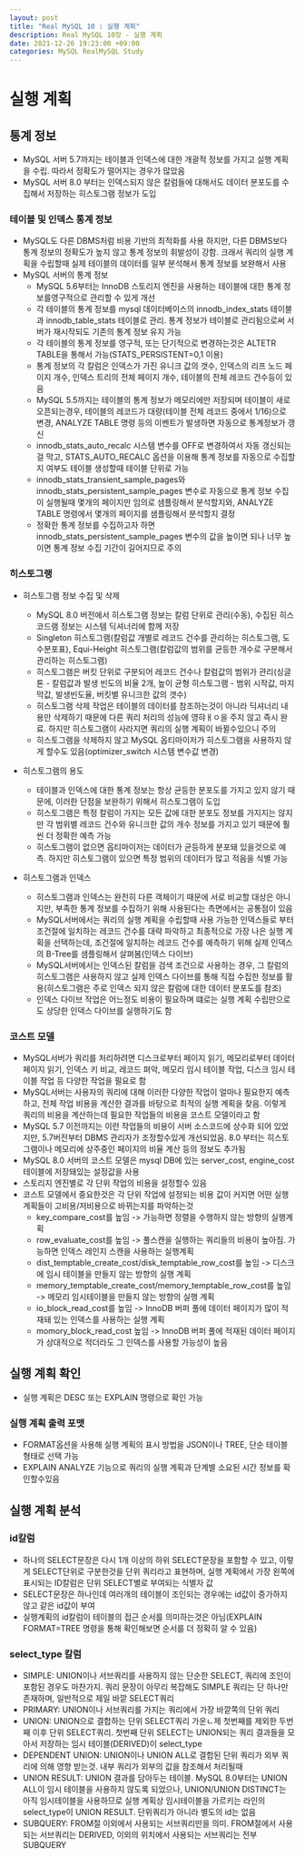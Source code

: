 ```yaml
---
layout: post
title: "Real MySQL 10 : 실행 계획"
description: Real MySQL 10장 - 실행 계획
date: 2021-12-26 19:23:00 +09:00
categories: MySQL RealMySQL Study
---
```


# 실행 계획

## 통계 정보
- MySQL 서버 5.7까지는 테이블과 인덱스에 대한 개괄적 정보를 가지고 실행 계획을 수립. 따라서 정확도가 떨어지는 경우가 많았음
- MySQL 서버 8.0 부터는 인덱스되지 않은 칼럼들에 대해서도 데이터 분포도를 수집해서 저장하는 히스토그램 정보가 도입

### 테이블 및 인덱스 통계 정보
- MySQL도 다른 DBMS처럼 비용 기반의 최적화를 사용 하지만, 다른 DBMS보다 통계 정보의 정확도가 높지 않고 통계 정보의 휘발성이 강함. 크래서 쿼리의 실행 계획을 수립할때 실제 테이블의 데이터를 일부 분석해서 통계 정보를 보완해서 사용
- MySQL 서버의 통계 정보
    * MySQL 5.6부터는 InnoDB 스토리지 엔진을 사용하는 테이블에 대한 통계 정보를영구적으로 관리할 수 있게 개선
    * 각 테이블의 통계 정보를 mysql 데이터베이스의 innodb_index_stats 테이블과 innodb_table_stats 테이블로 관리. 통계 정보가 테이블로 관리됨으로써 서버가 재시작되도 기존의 통계 정보 유지 가능
    * 각 테이블의 통계 정보를 영구적, 또는 단기적으로 변경하는것은 ALTETR TABLE을 통해서 가능(STATS_PERSISTENT=0,1 이용)
    * 통계 정보의 각 칼럼은 인덱스가 가진 유니크 값의 갯수, 인덱스의 리프 노드 페이지 개수, 인덱스 트리의 전체 페이지 개수, 테이블의 전체 레코드 건수등이 있음
    * MySQL 5.5까지는 테이블의 통계 정보가 메모리에만 저장되며 테이블이 새로 오픈되는경우, 테이블의 레코드가 대량(테이블 전체 레코드 중에서 1/16)으로 변경, ANALYZE TABLE 명령 등의 이벤트가 발생하면 자동으로 통계정보가 갱신
    * innodb_stats_auto_recalc 시스템 변수를 OFF로 변경하여서 자동 갱신되는걸 막고, STATS_AUTO_RECALC 옵션을 이용해 통계 정보를 자동으로 수집할지 여부도 테이블 생성할때 테이블 단위로 가능
    * innodb_stats_transient_sample_pages와 innodb_stats_persistent_sample_pages 변수로 자동으로 통계 정보 수집이 실행될때 몇개의 페이지만 임의로 샘플링해서 분석할지와, ANALYZE TABLE 명령에서 몇개의 페이지를 샘플링해서 분석할지 결정
    * 정확한 통계 정보를 수집하고자 하면 innodb_stats_persistent_sample_pages 변수의 값을 높이면 되나 너무 높이면 통계 정보 수집 기간이 길어지므로 주의

### 히스토그랭
- 히스토그램 정보 수집 및 삭제
    * MySQL 8.0 버전에서 히스토그램 정보는 칼럼 단위로 관리(수동), 수집된 히스코드램 정보는 시스템 딕셔너리에 함께 저장
    * Singleton 히스토그램(칼럼값 개별로 레코드 건수를 관리하는 히스토그램, 도수분포표), Equi-Height 히스토그램(칼럼값의 범위를 균등한 개수로 구분해서 관리하는 히스토그램)
    * 히스토그램은 버킷 단위로 구분되어 레코드 건수나 칼럼값의 범위가 관리(싱글톤 - 칼럼값과 발생 빈도의 비율 2개, 높이 균형 히스토그램 - 범위 시작값, 마지막값, 발생빈도율, 버킷별 유니크한 값의 갯수)
    * 히스토그램 삭제 작업은 테이블의 데이터를 참조하는것이 아니라 딕셔너리 내용만 삭제하기 때문에 다른 쿼리 처리의 성능에 영햐ㅐㅇ을 주지 않고 즉시 완료. 하지만 히스토그램이 사라지면 쿼리의 실행 계획이 바뀔수있으니 주의
    * 히스토그램을 삭제하지 않고 MySQL 옵티마이저가 히스토그램을 사용하지 않게 할수도 있음(optimizer_switch 시스템 변수값 변경)

- 히스토그램의 용도
    * 테이블과 인덱스에 대한 통계 정보는 항상 균등한 분포도를 가지고 있지 않기 때문에, 이러한 단점을 보완하기 위해서 히스토그램이 도입
    * 히스토그램은 특정 칼럼이 가지는 모든 값에 대한 분포도 정보를 가지지는 않지만 각 범위별 레코드 건수와 유니크한 값의 개수 정보를 가지고 있기 때문에 훨씬 더 정확한 예측 가능
    * 히스토그램이 없으면 옵티마이저는 데이터가 균등하게 분포돼 있을것으로 예측. 하지만 히스토그램이 있으면 특정 범위의 데이터가 많고 적음을 식별 가능

- 히스토그램과 인덱스
    * 히스토그램과 인덱스는 완전히 다른 객체이기 때문에 서로 비교할 대상은 아니지만, 부족한 통계 정보를 수집하기 위해 사용된다는 측면에서는 공통점이 있음
    * MySQL서버에서는 쿼리의 실행 계획을 수립할때 사용 가능한 인덱스들로 부터 조건절에 일치하는 레코드 건수를 대략 파악하고 최종적으로 가장 나은 실행 계획을 선택하는데, 조건절에 일치하는 레코드 건수를 예측하기 위해 실제 인덱스의 B-Tree를 샘플링해서 살펴봄(인덱스 다이브)
    * MySQL서버에서는 인덱스된 칼럼을 검색 조건으로 사용하는 경우, 그 칼럼의 히스토그램은 사용하지 않고 실제 인덱스 다이브를 통해 직접 수집한 정보를 활용(히스토그램은 주로 인덱스 되지 않은 칼럼에 대한 데이터 분포도를 참조)
    * 인덱스 다이브 작업은 어느정도 비용이 필요하며 떄로는 실행 계획 수립만으로도 상당한 인덱스 다이브를 실행하기도 함

### 코스트 모델
- MySQL서버가 쿼리를 처리하려면 디스크로부터 페이지 읽기, 메모리로부터 데이터 페이지 읽기, 인덱스 키 비교, 레코드 펴악, 메모리 임시 테이블 작업, 디스크 임시 테이블 작업 등 다양한 작업을 필요로 함
- MySQL서버는 사용자의 쿼리에 대해 이러한 다양한 작업이 얼마나 필요한지 예측하고, 전체 작업 비용을 계산한 결과를 바탕으로 최적의 실행 계획을 찾음. 이렇게 쿼리의 비용을 계산하는데 필요한 작업들의 비용을 코스트 모델이라고 함
- MySQL 5.7 이전까지는 이런 작업들의 비용이 서버 소스코드에 상수화 되어 있었지만, 5.7버전부터 DBMS 관리자가 조정할수있게 개선되었음. 8.0 부터는 히스토그램이나 메모리에 상주중인 페이지의 비율 계산 등의 정보도 추가됨
- MySQL 8.0 서버의 코스트 모델은 mysql DB에 있는 server_cost, engine_cost 테이블에 저장돼있는 설정값을 사용
- 스토리지 엔진별로 각 단위 작업의 비용을 설정할수 있음
- 코스트 모델에서 중요한것은 각 단위 작업에 설정되는 비용 값이 커지면 어떤 실행 계획들이 고비용/저비용으로 바뀌는지를 파악하는것
    * key_compare_cost를 높임 -> 가능하면 정렬을 수행하지 않는 방향의 실행계획
    * row_evaluate_cost를 높임 -> 풀스캔을 실행하는 쿼리들의 비용이 높아짐. 가능하면 인덱스 레인지 스캔을 사용하는 실행계획
    * dist_temptable_create_cost/disk_temptable_row_cost를 높임 -> 디스크에 임시 테이블을 만들지 않는 방향의 실행 계획
    * memory_temptable_create_cost/memory_temptable_row_cost를 높임 -> 메모리 임시테이블을 만들지 않는 방향의 실행 계획
    * io_block_read_cost를 높임 -> InnoDB 버퍼 풀에 데이터 페이지가 많이 적재돼 있는 인덱스를 사용하는 실행 계획
    * momory_block_read_cost 높임 -> InnoDB 버퍼 풀에 적재된 데이터 페이지가 상대적으로 적더라도 그 인덱스를 사용할 가능성이 높음


## 실행 계획 확인
- 실행 계획은 DESC 또는 EXPLAIN 명령으로 확인 가능

### 실행 계획 출력 포맷
- FORMAT옵션을 사용해 실행 계획의 표시 방법을 JSON이나 TREE, 단순 테이블 형태로 선택 가능
- EXPLAIN ANALYZE 기능으로 쿼리의 실행 계획과 단계별 소요된 시간 정보를 확인할수있음

## 실행 계획 분석

### id칼럼
- 하나의 SELECT문장은 다시 1개 이상의 하위 SELECT문장을 포함할 수 있고, 이렇게 SELECT단위로 구분한것을 단위 쿼리라고 표현하며, 실행 계획에서 가장 왼쪽에 표시되는 ID칼럼은 단위 SELECT별로 부여되는 식별자 값
- SELECT문장은 하나인데 여러개의 테이블이 조인되는 경우에는 id값이 증가하지 않고 같은 id값이 부여
- 실행계획의  id칼럼이 테이블의 접근 순서를 의미하는것은 아님(EXPLAIN FORMAT=TREE 명령을 통해 확인해보면 순서를 더 정확히 알 수 있음)

### select_type 칼럼
- SIMPLE: UNION이나 서브쿼리를 사용하지 않는 단순한 SELECT, 쿼리에 조인이 포함된 경우도 마찬가지. 쿼리 문장이 아무리 복잡해도 SIMPLE 쿼리는 단 하나만 존재하며, 일반적으로 제일 바깥 SELECT쿼리
- PRIMARY: UNION이나 서브쿼리를 가지는 쿼리에서 가장 바깥쪽의 단위 쿼리
- UNION: UNION으로 결합하는 단위 SELECT쿼리 가운ㄴ제 첫번째를 제외한 두번째 이후 단위 SELECT쿼리. 첫번째 단위 SELECT는 UNION되는 쿼리 결과들을 모아서 저장하는 임시 테이블(DERIVED)이 select_type
- DEPENDENT UNION: UNION이나 UNION ALL로 결합된 단위 쿼리가 외부 쿼리에 의해 영향 받는것. 내부 쿼리가 외부의 값을 참조해서 처리될때
- UNION RESULT: UNION 결과를 담아두는 테이블. MySQL 8.0부터는 UNION ALL이 임시 테이블을 사용하지 않도록 되었으나, UNION/UNION DISTINCT는 아직 임시테이블을 사용하므로 실행 계획상 임시테이블을 가르키는 라인의 select_type이 UNION RESULT. 단위쿼리가 아니라 별도의 id는 없음
- SUBQUERY: FROM절 이외에서 사용되는 서브쿼리만을 의미. FROM절에서 사용되는 서브쿼리는 DERIVED, 이외의 위치에서 사용되는 서브쿼리는 전부 SUBQUERY

